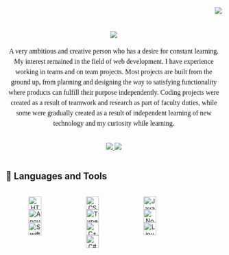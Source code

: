 <div>
   <img align = "right" src="https://visitor-badge.laobi.icu/badge?page_id=KarloMikec.Karlo-Mikec"/>
<br>
   <h1 align="center">
    <img src="https://readme-typing-svg.herokuapp.com/?font=Righteous&size=35&center=true&vCenter=true&width=500&height=70&duration=4000&lines=Hi+There!+👋;+I'm+Karlo+Mikec!;" />
</h1>
<div align="center">
   <p style="font-family: serif; font-size: 16px; line-height: 1.5;">
A very ambitious and creative person who has a desire for constant learning. My interest remained in the field of web development. I have experience working in teams and on team projects. Most projects are built from the ground up, from planning and designing the way to satisfying functionality where products can fulfill their purpose independently. Coding projects were created as a result of teamwork and research as part of faculty duties, while some were gradually created as a result of independent learning of new technology and my curiosity while learning.
   </p>
</div>
<br>
   <div align="center"> 
     <a href="karlo.mikec18@gmail.com">
       <img src="https://img.shields.io/badge/Gmail-333333?style=for-the-badge&logo=gmail&logoColor=red" />
     </a>
     <a href="https://www.linkedin.com/in/karlomikec/" target="_blank">
       <img src="https://img.shields.io/badge/LinkedIn-0077B5?style=for-the-badge&logo=linkedin&logoColor=white" target="_blank" />
     </a>
   </div>
</div>

<br>


<h2 align="left"> 🧰 Languages and Tools </h2>

<br/>
<div align="center">
   <img align="center" alt="HTML5" width="30px" style="padding-right:100px;" src="https://cdn.jsdelivr.net/gh/devicons/devicon/icons/html5/html5-plain.svg" />
   <img align="center" alt="CSS3" width="30px" style="padding-right:100px;" src="https://cdn.jsdelivr.net/gh/devicons/devicon/icons/css3/css3-plain.svg" />
   <img align="center" alt="JavaScript" width="30px" style="padding-right:100px;" src="https://cdn.jsdelivr.net/gh/devicons/devicon/icons/javascript/javascript-plain.svg" />
   <img align="center" alt="AngularJs" width="30px" style="padding-right:100px;" src="https://cdn.jsdelivr.net/gh/devicons/devicon/icons/angularjs/angularjs-plain.svg" />
   <img align="center" alt="Typescript" width="30px" style="padding-right:100px;" src="https://cdn.jsdelivr.net/gh/devicons/devicon/icons/typescript/typescript-plain.svg" />
   <img align="center" alt="NodeJs" width="30px" style="padding-right:100px;" src="https://cdn.jsdelivr.net/gh/devicons/devicon/icons/nodejs/nodejs-original.svg" />
   <img align="center" alt="Swift" width="30px" style="padding-right:100px;" src="https://cdn.jsdelivr.net/gh/devicons/devicon@latest/icons/swift/swift-original.svg" />
   <img align="center" alt="C++" width="30px" style="padding-right:100px;" src="https://cdn.jsdelivr.net/gh/devicons/devicon@latest/icons/cplusplus/cplusplus-original.svg"" />
   <img align="center" alt="Linux" width="30px" style="padding-right:100px;" src="https://cdn.jsdelivr.net/gh/devicons/devicon/icons/linux/linux-original.svg" />
  <img align="center" alt="C#" width="30px" style="padding-right:100px;" src="https://cdn.jsdelivr.net/gh/devicons/devicon@latest/icons/csharp/csharp-original.svg" />
</div>
